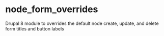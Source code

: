 # node_form_overrides
Drupal 8 module to overrides the default node create, update, and delete form titles and button labels
